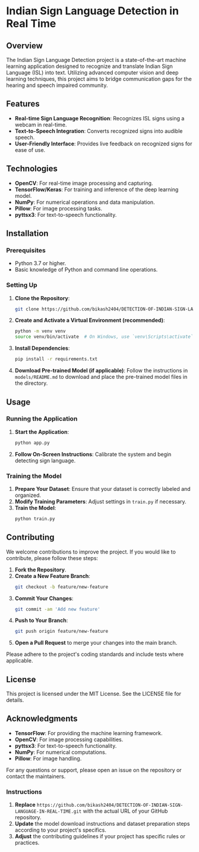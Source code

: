 # Indian Sign Language Detection in Real Time

## Overview

The Indian Sign Language Detection project is a state-of-the-art machine learning application designed to recognize and translate Indian Sign Language (ISL) into text. Utilizing advanced computer vision and deep learning techniques, this project aims to bridge communication gaps for the hearing and speech impaired community.

## Features

- **Real-time Sign Language Recognition**: Recognizes ISL signs using a webcam in real-time.
- **Text-to-Speech Integration**: Converts recognized signs into audible speech.
- **User-Friendly Interface**: Provides live feedback on recognized signs for ease of use.

## Technologies

- **OpenCV**: For real-time image processing and capturing.
- **TensorFlow/Keras**: For training and inference of the deep learning model.
- **NumPy**: For numerical operations and data manipulation.
- **Pillow**: For image processing tasks.
- **pyttsx3**: For text-to-speech functionality.

## Installation

### Prerequisites

- Python 3.7 or higher.
- Basic knowledge of Python and command line operations.

### Setting Up

1. **Clone the Repository**:
   ```bash
   git clone https://github.com/bikash2404/DETECTION-OF-INDIAN-SIGN-LANGUAGE-IN-REAL-TIME.git
   ```

2. **Create and Activate a Virtual Environment (recommended)**:
   ```bash
   python -m venv venv
   source venv/bin/activate  # On Windows, use `venv\Scripts\activate`
   ```

3. **Install Dependencies**:
   ```bash
   pip install -r requirements.txt
   ```

4. **Download Pre-trained Model (if applicable)**:
   Follow the instructions in `models/README.md` to download and place the pre-trained model files in the directory.


## Usage

### Running the Application

1. **Start the Application**:
   ```bash
   python app.py
   ```

2. **Follow On-Screen Instructions**: Calibrate the system and begin detecting sign language.

### Training the Model

1. **Prepare Your Dataset**: Ensure that your dataset is correctly labeled and organized.
2. **Modify Training Parameters**: Adjust settings in `train.py` if necessary.
3. **Train the Model**:
   ```bash
   python train.py
   ```

## Contributing

We welcome contributions to improve the project. If you would like to contribute, please follow these steps:

1. **Fork the Repository**.
2. **Create a New Feature Branch**:
   ```bash
   git checkout -b feature/new-feature
   ```
3. **Commit Your Changes**:
   ```bash
   git commit -am 'Add new feature'
   ```
4. **Push to Your Branch**:
   ```bash
   git push origin feature/new-feature
   ```
5. **Open a Pull Request** to merge your changes into the main branch.

Please adhere to the project's coding standards and include tests where applicable.

## License

This project is licensed under the MIT License. See the LICENSE file for details.

## Acknowledgments

- **TensorFlow**: For providing the machine learning framework.
- **OpenCV**: For image processing capabilities.
- **pyttsx3**: For text-to-speech functionality.
- **NumPy**: For numerical computations.
- **Pillow**: For image handling.

For any questions or support, please open an issue on the repository or contact the maintainers.

### Instructions

1. **Replace** `https://github.com/bikash2404/DETECTION-OF-INDIAN-SIGN-LANGUAGE-IN-REAL-TIME.git` with the actual URL of your GitHub repository.
2. **Update** the model download instructions and dataset preparation steps according to your project's specifics.
3. **Adjust** the contributing guidelines if your project has specific rules or practices.
